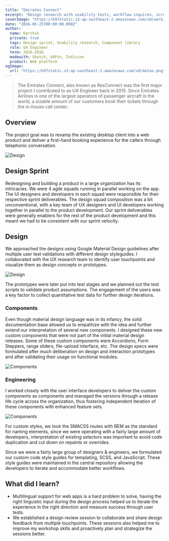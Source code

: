 ```yaml
---
title: "Emirates Connect"
excerpt: "Design research with usability tests, workflow inquires, screen designs and component development"
coverImage: "https://k97static.s3-ap-southeast-2.amazonaws.com/v8/work/cover/ek.png"
date: "2016-05-25T00:00:00.000Z"
author:
  name: Karthik
  private: true
  tags: Design sprint, Usability research, Component library
  role: UX Engineer
  term: 2016-2018
  madewith: Sketch, UXPin, InVision
  product: Web platform
ogImage:
  url: "https://k97static.s3-ap-southeast-2.amazonaws.com/v8/metax.png"
---
```


> The Emirates Connect, also known as ResConnect was the first major project I contributed to as UX Engineer back in 2015. Since Emirates Airlines is one of the largest operators of passenger aircraft in the world, a sizable amount of our customers book their tickets through the in-house call center..

## Overview

The project goal was to revamp the existing desktop client into a web product and deliver a first-hand booking experience for the callers through telephonic conversation.

![Design](https://k97static.s3-ap-southeast-2.amazonaws.com/v8/work/ek-res/res-1.png)

## Design Sprint

Redesigning and building a product in a large organization has its intricacies. We were 4 agile squads running in parallel working on the app. The UI designers and developers in each squad were responsible for their respective sprint deliverables. The design squad composition was a bit unconventional, with a key team of UX designers and UI developers working together in parallel to the product development. Our sprint deliverables were generally enablers for the rest of the product development and this meant we had to be consistent with our sprint velocity.

## Design

We approached the designs using Google Material Design guidelines after multiple user test validations with different design styleguides. I collaborated with the UX research team to identify user touchpoints and visualize them as design concepts or prototypes.

![Design](https://k97static.s3-ap-southeast-2.amazonaws.com/v8/work/ek-res/res-2.png)

The prototypes were later put into test stages and we planned out the test scripts to validate product assumptions. The engagement of the users was a key factor to collect quantitative test data for further design iterations.

### Components

Even though material design language was in its infancy, the solid documentation base allowed us to empathize with the idea and further extend our interpretation of several new components. I designed these new custom components that were not part of the initial material design releases. Some of these custom components were Accordions, Form Steppers, range sliders, file-upload interface, etc. The design specs were formulated after much deliberation on design and interaction prototypes and after validating their usage on functional modules.

![Components](https://k97static.s3-ap-southeast-2.amazonaws.com/v8/work/ek-res/res-0.png)

### Engineering

I worked closely with the user interface developers to deliver the custom components as components and managed the versions through a release life cycle across the organization, thus fostering independent iteration of these components with enhanced feature sets.

![Components](https://k97static.s3-ap-southeast-2.amazonaws.com/v8/work/ek-res/res-6.png)

For custom styles, we took the SMACSS routes with BEM as the standard for naming elements, since we were operating with a fairly large amount of developers, interpretation of existing selectors was important to avoid code duplication and cut down on repaints or overrides.

Since we were a fairly large group of designers & engineers, we formulated our custom code style guides for templating, SCSS, and JavaScript. These style guides were maintained in the central repository allowing the developers to iterate and accommodate better workflows.

## What did I learn?

- Multilingual support for web apps is a hard problem to solve, having the right linguistic input during the design process helped us to iterate the experience in the right direction and measure success through user tests.
- We established a design review session to collaborate and share design feedback from multiple touchpoints. These sessions also helped me to improve my workshop skills and proactively plan and strategize the sessions better.
